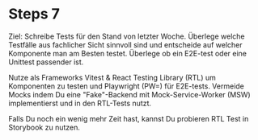 # Steps 7

Ziel: Schreibe Tests für den Stand von letzter Woche.
Überlege welche Testfälle aus fachlicher Sicht sinnvoll sind und entscheide auf welcher Komponente man am Besten testet. Überlege ob ein E2E-test oder eine Unittest passender ist.

Nutze als Frameworks Vitest & React Testing Library (RTL) um Komponenten zu testen und Playwright (PW=) für E2E-tests.
Vermeide Mocks indem Du eine "Fake"-Backend mit Mock-Service-Worker (MSW) implementierst und in den RTL-Tests nutzt.

Falls Du noch ein wenig mehr Zeit hast, kannst Du probieren RTL Test in Storybook zu nutzen.
